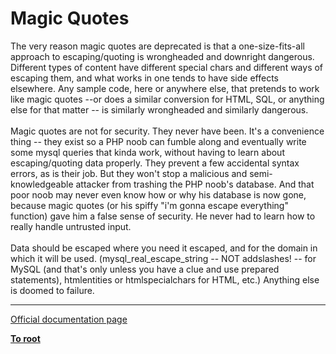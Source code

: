 # Magic Quotes



The very reason magic quotes are deprecated is that a one-size-fits-all approach to escaping/quoting is wrongheaded and downright dangerous.  Different types of content have different special chars and different ways of escaping them, and what works in one tends to have side effects elsewhere.  Any sample code, here or anywhere else, that pretends to work like magic quotes --or does a similar conversion for HTML, SQL, or anything else for that matter -- is similarly wrongheaded and similarly dangerous.<br><br>Magic quotes are not for security.  They never have been.  It&apos;s a convenience thing -- they exist so a PHP noob can fumble along and eventually write some mysql queries that kinda work, without having to learn about escaping/quoting data properly.  They prevent a few accidental syntax errors, as is their job.  But they won&apos;t stop a malicious and semi-knowledgeable attacker from trashing the PHP noob&apos;s database.  And that poor noob may never even know how or why his database is now gone, because magic quotes (or his spiffy "i&apos;m gonna escape everything" function) gave him a false sense of security.  He never had to learn how to really handle untrusted input.<br><br>Data should be escaped where you need it escaped, and for the domain in which it will be used.  (mysql_real_escape_string -- NOT addslashes! -- for MySQL (and that&apos;s only unless you have a clue and use prepared statements), htmlentities or htmlspecialchars for HTML, etc.)  Anything else is doomed to failure.  

---

[Official documentation page](https://www.php.net/manual/en/security.magicquotes.php)

**[To root](/README.md)**